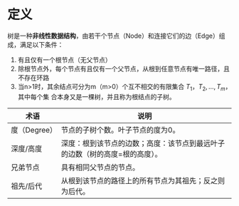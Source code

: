 # 定义
树是一种**非线性数据结构**，由若干个节点（Node）和连接它们的边（Edge）组成，满足以下条件：
1. 有且仅有一个根节点（无父节点）
2. 除根节点外，每个节点有且仅有一个父节点，从根到任意节点有唯一路径，且不存在环路
3. 当n>1时，其余结点可分为m（m>0）个互不相交的有限集合 $T_1，T_2,...,T_m$，其中每个集
合本身又是一棵树，并且称为根结点的子树。

| 术语        | 说明                                     |
| --------- | -------------------------------------- |
| 度（Degree） | 节点的子树个数。叶子节点的度为0。                      |
| 深度/高度     | 深度：根到该节点的边数；高度：该节点到最远叶子的边数（树的高度=根的高度）。 |
| 兄弟节点      | 具有相同父节点的节点。                            |
| 祖先/后代     | 从根到该节点的路径上的所有节点为其祖先；反之则为后代。            |